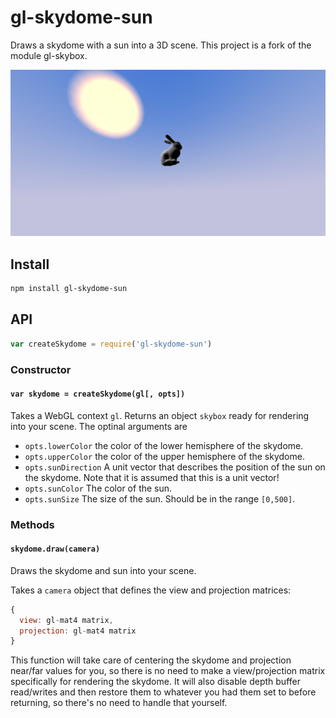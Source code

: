 # gl-skydome-sun

Draws a skydome with a sun into a 3D scene. This project is a fork of the
module gl-skybox.

![text](images/bunny_sun.jpg)


## Install

```sh
npm install gl-skydome-sun
```

## API

```js
var createSkydome = require('gl-skydome-sun')
```

### Constructor

#### `var skydome = createSkydome(gl[, opts])`

Takes a WebGL context `gl`. Returns an object `skybox` ready for rendering into your
scene. The optinal arguments are

* `opts.lowerColor` the color of the lower hemisphere of the skydome.
* `opts.upperColor` the color of the upper hemisphere of the skydome.
* `opts.sunDirection` A unit vector that describes the position of the sun on the
skydome. Note that it is assumed that this is a unit vector!
* `opts.sunColor` The color of the sun.
* `opts.sunSize` The size of the sun. Should be in the range `[0,500]`.

### Methods

#### `skydome.draw(camera)`

Draws the skydome and sun into your scene.

Takes a `camera` object that defines the view and projection matrices:

```js
{
  view: gl-mat4 matrix,
  projection: gl-mat4 matrix
}
```

This function will take care of centering the skydome and projection near/far
values for you, so there is no need to make a view/projection matrix specifically
for rendering the skydome. It will also disable depth buffer read/writes and
then restore them to whatever you had them set to before returning, so there's
no need to handle that yourself.
